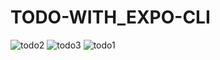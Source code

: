 # TODO-WITH_EXPO-CLI

![todo2](https://user-images.githubusercontent.com/92971645/174703450-f8859318-6976-48d6-8b74-980dd7946e21.PNG)
![todo3](https://user-images.githubusercontent.com/92971645/174703456-c0d024f1-d694-405c-a4d0-e08faabd93ad.PNG)
![todo1](https://user-images.githubusercontent.com/92971645/174703459-d989e389-7767-40be-8985-f07dae7371b7.PNG)
